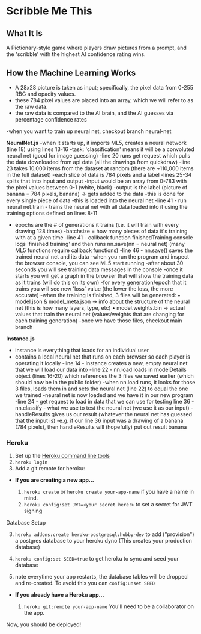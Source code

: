 # Scribble Me This

## What It Is

A Pictionary-style game where players draw pictures from a prompt, and the 'scribble' with the highest AI confidence rating wins.

## How the Machine Learning Works

- A 28x28 picture is taken as input; specifically, the pixel data from 0-255 RBG and opacity values.
- these 784 pixel values are placed into an array, which we will refer to as the raw data.
- the raw data is compared to the AI brain, and the AI guesses via percentage confidence rates

-when you want to train up neural net, checkout branch neural-net

**NeuralNet.js**
-when it starts up, it imports ML5, creates a neural network (line 18) using lines 13-16
-task: 'classification' means it will be a convoluted neural net (good for image guessing)
-line 20 runs get request which pulls the data downloaded from api data (all the drawings from quickdraw)
-line 23 takes 10,000 items from the dataset at random (there are ~110,000 items in the full dataset)
-each slice of data is 784 pixels and a label
-lines 25-34 splits that into input and output
-input would be an array from 0-783 with the pixel values between 0-1 (white, black)
-output is the label (picture of banana = 784 pixels, banana) -> gets added to the data
-this is done for every single piece of data
-this is loaded into the neural net
-line 41 - run neural net.train - trains the neural net with all data loaded into it using the training options defined on lines 8-11

- epochs are the # of generations it trains (i.e. it will train with every drawing 128 times)
  -batchsize = how many pieces of data it's training with at a given time
  -line 41 - callback function finishedTraining console logs 'finished training' and then runs nn.save(nn = neural net)
  (many ML5 functions require callback functions)
  -line 46 - nn.save() saves the trained neural net and its data
  -when you run the program and inspect the browser console, you can see ML5 start running
  -after about 30 seconds you will see training data messages in the console
  -once it starts you will get a graph in the browser that will show the training data as it trains (will do this on its own)
  -for every generation/epoch that it trains you will see new 'loss' value (the lower the loss, the more accurate)
  -when the training is finished, 3 files will be generated:
  • model.json & model_meta.json -> info about the structure of the neural net (this is how many layers, type, etc)
  • model.weights.bin -> actual values that train the neural net (values/weights that are changing for each training generation)
  -once we have those files, checkout main branch

**Instance.js**

- instance is everything that loads for an individual user
- contains a local neural net that runs on each browser so each player is operating it locally
  -line 14 - instance creates a new, empty neural net that we will load our data into
  -line 22 - nn.load loads in modelDetails object (lines 16-20) which references the 3 files we saved earlier (which should now be in the public folder)
  -when nn.load runs, it looks for those 3 files, loads them in and sets the neural net (line 22) to equal the one we trained
  -neural net is now loaded and we have it in our new program
  -line 24 - get request to load in data that we can use for testing
  line 36 - nn.classify - what we use to test the neural net (we use it as our input)
  -handleResults gives us our result (whatever the neural net has guessed that the input is)
  -e.g. if our line 36 input was a drawing of a banana (784 pixels), then handleResults will (hopefully) put out result banana

### Heroku

1.  Set up the [Heroku command line tools][heroku-cli]
2.  `heroku login`
3.  Add a git remote for heroku:

[heroku-cli]: https://devcenter.heroku.com/articles/heroku-cli

- **If you are creating a new app...**

  1.  `heroku create` or `heroku create your-app-name` if you have a
      name in mind.
  2.  `heroku config:set JWT=<your secret here!>` to set a secret for JWT signing

Database Setup

3.  `heroku addons:create heroku-postgresql:hobby-dev` to add
    ("provision") a postgres database to your heroku dyno (This creates your production database)

4.  `heroku config:set SEED=true` to get heroku to sync and seed your database

5.  note everytime your app restarts, the database tables will be dropped and re-created. To avoid this you can `config:unset SEED`

- **If you already have a Heroku app...**

  1.  `heroku git:remote your-app-name` You'll need to be a
      collaborator on the app.

Now, you should be deployed!
